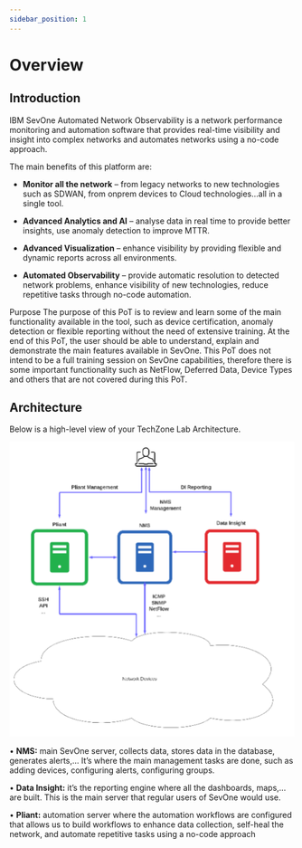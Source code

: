 ```yaml
---
sidebar_position: 1
---
```


# Overview 
## Introduction
IBM SevOne Automated Network Observability is a network performance monitoring and
automation software that provides real-time visibility and insight into complex networks and automates networks using a no-code approach.

The main benefits of this platform are:
- **Monitor all the network** – from legacy networks to new technologies such as SDWAN, from onprem devices to Cloud technologies...all in a single tool.

- **Advanced Analytics and AI** – analyse data in real time to provide better insights, use anomaly detection to improve MTTR.

- **Advanced Visualization** – enhance visibility by providing flexible and dynamic reports across all environments.

- **Automated Observability** – provide automatic resolution to detected network problems, enhance visibility of new technologies, reduce repetitive tasks through no-code automation.

Purpose
The purpose of this PoT is to review and learn some of the main functionality available in the tool, such as device certification, anomaly detection or flexible reporting without the need of extensive training. At the end of this PoT, the user should be able to understand, explain and demonstrate the main features available in SevOne.
This PoT does not intend to be a full training session on SevOne capabilities, therefore there is some important functionality such as NetFlow, Deferred Data, Device Types and others that are not covered during this PoT.



## Architecture
Below is a high-level view of your TechZone Lab Architecture.

![IBM SevOne Automated Network Observability](img/labenv/design.png)

•	**NMS:** main SevOne server, collects data, stores data in the database, generates alerts,… It’s where the main management tasks are done, such as adding devices, configuring alerts, configuring groups.

•	**Data Insight:** it’s the reporting engine where all the dashboards, maps,… are built. This is the main server that regular users of SevOne would use.

•	**Pliant:** automation server where the automation workflows are configured that allows us to build workflows to enhance data collection, self-heal the network, and automate repetitive tasks using a no-code approach


